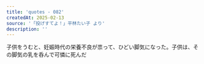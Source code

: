 ```yaml
---
title: 'quotes - 082'
createdAt: 2025-02-13
source: '「投げすてよ！」平林たい子 より'
description: ''
---
```

子供をうむと、妊娠時代の栄養不良が祟って、ひどい脚気になった。子供は、その脚気の乳を呑んで可憐に死んだ
